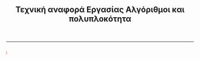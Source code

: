 <html>
<body>
<h2 style="text-align:center;">Τεχνική αναφορά Εργασίας Αλγόριθμοι και πολυπλοκότητα</h2>
<br>
<hr>
<marquee direction="right" width="100%" style="font-size:21px; color:red;">Under Construction</marquee>
</body>
</html>
